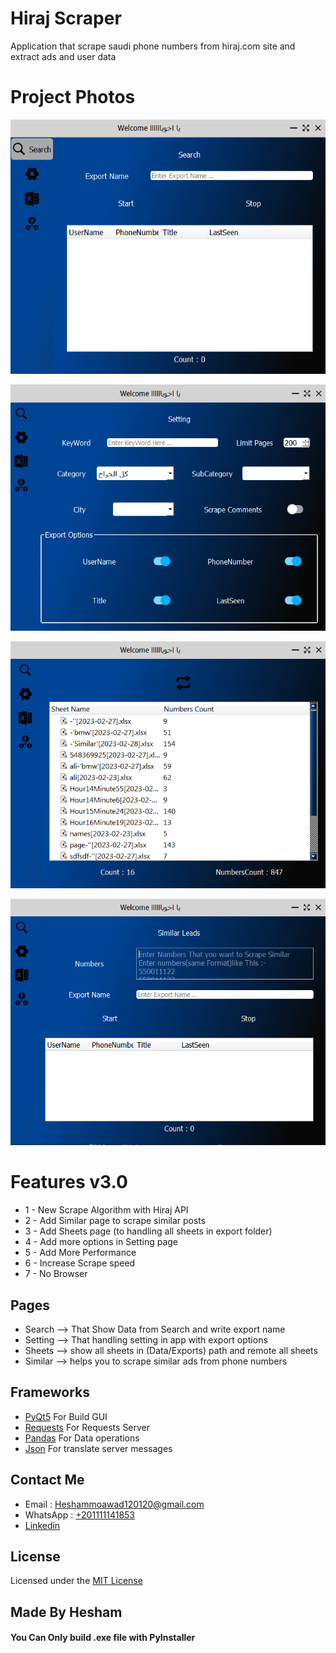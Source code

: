 # Hiraj Scraper
Application that scrape saudi phone numbers from hiraj.com site and extract ads and user data 

# Project Photos

![Screenshot](page1.PNG) 

![Screenshot](page2.PNG) 

![Screenshot](page3.PNG) 

![Screenshot](page4.PNG) 


# Features v3.0 
* 1 - New Scrape Algorithm with Hiraj API
* 2 - Add Similar page to scrape similar posts
* 3 - Add Sheets page (to handling all sheets in export folder)
* 4 - Add more options in Setting page
* 5 - Add More Performance
* 6 - Increase Scrape speed
* 7 - No Browser




## Pages

* Search --> That Show Data from Search and write export name 
* Setting --> That handling setting in app with export options
* Sheets --> show all sheets in (Data/Exports) path and remote all sheets 
* Similar --> helps you to scrape similar ads from phone numbers 

 
## Frameworks 
* [PyQt5](https://doc.qt.io/qtforpython/)   For Build GUI 
* [Requests](https://requests.readthedocs.io/en/latest/)     For Requests Server
* [Pandas](https://pandas.pydata.org/)     For Data operations
* [Json](https://www.json.org/json-en.html)     For translate server messages



## Contact Me
* Email : Heshammoawad120120@gmail.com
* WhatsApp : [+201111141853](https://web.whatsapp.com/send?phone=+201111141853)
* [Linkedin](https://www.linkedin.com/in/hesham-moawad-916481244)



## License

Licensed under the [MIT License](LICENSE)

## Made By Hesham
#### You Can Only build .exe file with PyInstaller

